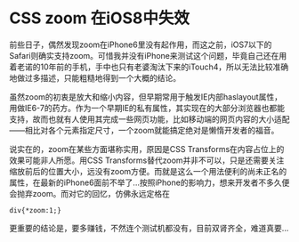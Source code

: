 # CSS zoom 在iOS8中失效

前些日子，偶然发现zoom在iPhone6里没有起作用，而这之前，iOS7以下的Safari则确实支持zoom。可惜我并没有iPhone来测试这个问题，毕竟自己还在用着老诺的10年前的手机，手中也只有老婆淘汰下来的iTouch4，所以无法比较准确地做过多描述，只能粗糙地得到一个大概的结论。

虽然zoom的初衷是放大和缩小内容，但早期常用于触发IE内部haslayout属性，用做IE6-7的药方。作为一个早期IE的私有属性，其实现在的大部分浏览器也都能支持，故而也就有人使用其完成一些网页功能，比如移动端的网页内容的大小适配——相比对各个元素指定尺寸，一个zoom就能搞定绝对是懒惰开发者的福音。

说实在的，zoom在某些方面堪称实用，原因是CSS Transforms在内容占位上的效果可能非人所愿。用CSS Transforms替代zoom并非不可以，只是还需要关注缩放前后的位置大小，远没有zoom方便。而就是这么一个用法便利的尚未正名的属性，在最新的iPhone6面前不举了...按照iPhone的影响力，想来开发者不多久便会抛弃zoom。而对它的回忆，仿佛永远定格在

```
div{*zoom:1;}
```

更重要的结论是，要多赚钱，不然连个测试机都没有，目前双肾齐全，难道真要...